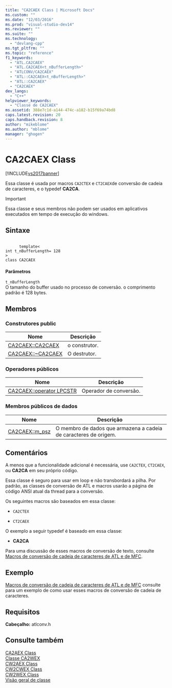 ```yaml
---
title: "CA2CAEX Class | Microsoft Docs"
ms.custom: ""
ms.date: "12/03/2016"
ms.prod: "visual-studio-dev14"
ms.reviewer: ""
ms.suite: ""
ms.technology: 
  - "devlang-cpp"
ms.tgt_pltfrm: ""
ms.topic: "reference"
f1_keywords: 
  - "ATL.CA2CAEX"
  - "ATL.CA2CAEX<t_nBufferLength>"
  - "ATLCONV/CA2CAEX"
  - "ATL::CA2CAEX<t_nBufferLength>"
  - "ATL::CA2CAEX"
  - "CA2CAEX"
dev_langs: 
  - "C++"
helpviewer_keywords: 
  - "Classe de CA2CAEX"
ms.assetid: 388e7c1d-a144-474c-a182-b15f69a74bd8
caps.latest.revision: 20
caps.handback.revision: 8
author: "mikeblome"
ms.author: "mblome"
manager: "ghogen"
---
```

# CA2CAEX Class
[!INCLUDE[vs2017banner](../../assembler/inline/includes/vs2017banner.md)]

Essa classe é usada por macros `CA2CTEX` e `CT2CAEX`de conversão de cadeia de caracteres, e o typedef **CA2CA**.  
  
> [!IMPORTANT]
>  Essa classe e seus membros não podem ser usados em aplicativos executados em tempo de execução do windows.  
  
## Sintaxe  
  
```  
  
      template<  
int t_nBufferLength= 128  
>  
class CA2CAEX  
```  
  
#### Parâmetros  
 `t_nBufferLength`  
 O tamanho do buffer usado no processo de conversão.  o comprimento padrão é 128 bytes.  
  
## Membros  
  
### Construtores public  
  
|Nome|Descrição|  
|----------|---------------|  
|[CA2CAEX::CA2CAEX](../Topic/CA2CAEX::CA2CAEX.md)|o construtor.|  
|[CA2CAEX::~CA2CAEX](../Topic/CA2CAEX::~CA2CAEX.md)|O destrutor.|  
  
### Operadores públicos  
  
|Nome|Descrição|  
|----------|---------------|  
|[CA2CAEX::operator LPCSTR](../Topic/CA2CAEX::operator%20LPCSTR.md)|Operador de conversão.|  
  
### Membros públicos de dados  
  
|Nome|Descrição|  
|----------|---------------|  
|[CA2CAEX::m\_psz](../Topic/CA2CAEX::m_psz.md)|O membro de dados que armazena a cadeia de caracteres de origem.|  
  
## Comentários  
 A menos que a funcionalidade adicional é necessária, use `CA2CTEX`, `CT2CAEX`, ou **CA2CA** em seu próprio código.  
  
 Essa classe é seguro para usar em loop e não transbordará a pilha.  Por padrão, as classes de conversão de ATL e macros usarão a página de código ANSI atual da thread para a conversão.  
  
 Os seguintes macros são baseados em essa classe:  
  
-   `CA2CTEX`  
  
-   `CT2CAEX`  
  
 O exemplo a seguir typedef é baseado em essa classe:  
  
-   **CA2CA**  
  
 Para uma discussão de esses macros de conversão de texto, consulte [Macros de conversão de cadeia de caracteres de ATL e de MFC](../Topic/ATL%20and%20MFC%20String%20Conversion%20Macros.md).  
  
## Exemplo  
 [Macros de conversão de cadeia de caracteres de ATL e de MFC](../Topic/ATL%20and%20MFC%20String%20Conversion%20Macros.md) consulte para um exemplo de como usar esses macros de conversão de cadeia de caracteres.  
  
## Requisitos  
 **Cabeçalho:** atlconv.h  
  
## Consulte também  
 [CA2AEX Class](../../atl/reference/ca2aex-class.md)   
 [Classe CA2WEX](../../atl/reference/ca2wex-class.md)   
 [CW2AEX Class](../../atl/reference/cw2aex-class.md)   
 [CW2CWEX Class](../../atl/reference/cw2cwex-class.md)   
 [CW2WEX Class](../../atl/reference/cw2wex-class.md)   
 [Visão geral de classe](../../atl/atl-class-overview.md)